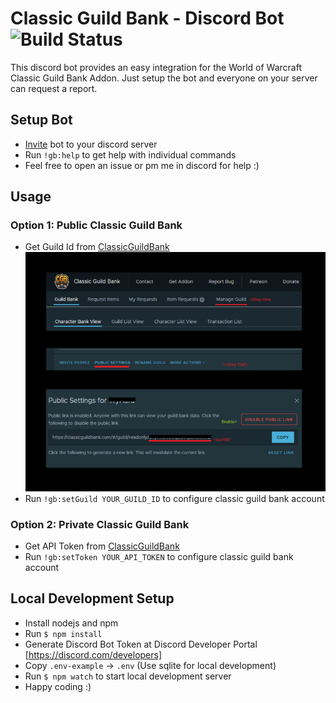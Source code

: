 # Classic Guild Bank - Discord Bot ![Build Status](https://travis-ci.com/scip92/guild-bank-bot.svg?branch=master)

This discord bot provides an easy integration for the World of Warcraft Classic Guild Bank Addon.
Just setup the bot and everyone on your server can request a report.

## Setup Bot

* [Invite](https://discordapp.com/api/oauth2/authorize?client_id=680461783399792677&permissions=10240&scope=bot) bot to your discord server 
* Run `!gb:help` to get help with individual commands
* Feel free to open an issue or pm me in discord for help :)

## Usage
### Option 1: Public Classic Guild Bank

* Get Guild Id from [ClassicGuildBank](https://classicguildbank.com) ![Screenshot_1](doc/screenshot_1.png)
* Run `!gb:setGuild YOUR_GUILD_ID` to configure classic guild bank account

### Option 2: Private Classic Guild Bank

* Get API Token from [ClassicGuildBank](https://classicguildbank.com)
* Run `!gb:setToken YOUR_API_TOKEN` to configure classic guild bank account

## Local Development Setup

* Install nodejs and npm
* Run `$ npm install`
* Generate Discord Bot Token at Discord Developer Portal [https://discord.com/developers]
* Copy `.env-example` -> `.env` (Use sqlite for local development)
* Run `$ npm watch` to start local development server
* Happy coding :)